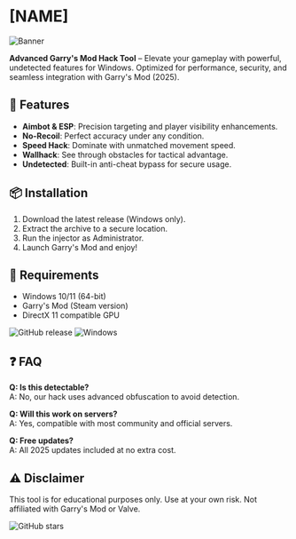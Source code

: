 # [NAME]

![Banner](https://i.postimg.cc/05LM1bYD/e0a4f47f-0736-4eee-9791-425172eba9ba.png)

**Advanced Garry's Mod Hack Tool** – Elevate your gameplay with powerful, undetected features for Windows. Optimized for performance, security, and seamless integration with Garry's Mod (2025).

## 🚀 Features
- **Aimbot & ESP**: Precision targeting and player visibility enhancements.
- **No-Recoil**: Perfect accuracy under any condition.
- **Speed Hack**: Dominate with unmatched movement speed.
- **Wallhack**: See through obstacles for tactical advantage.
- **Undetected**: Built-in anti-cheat bypass for secure usage.

## 📦 Installation
1. Download the latest release (Windows only).
2. Extract the archive to a secure location.
3. Run the injector as Administrator.
4. Launch Garry's Mod and enjoy!

## 🔧 Requirements
- Windows 10/11 (64-bit)
- Garry's Mod (Steam version)
- DirectX 11 compatible GPU

![GitHub release](https://img.shields.io/github/release-date/2025)
![Windows](https://img.shields.io/badge/Platform-Windows-blue)

## ❓ FAQ
**Q: Is this detectable?**  
A: No, our hack uses advanced obfuscation to avoid detection.

**Q: Will this work on servers?**  
A: Yes, compatible with most community and official servers.

**Q: Free updates?**  
A: All 2025 updates included at no extra cost.

## ⚠️ Disclaimer
This tool is for educational purposes only. Use at your own risk. Not affiliated with Garry's Mod or Valve.

![GitHub stars](https://img.shields.io/github/stars?style=social)